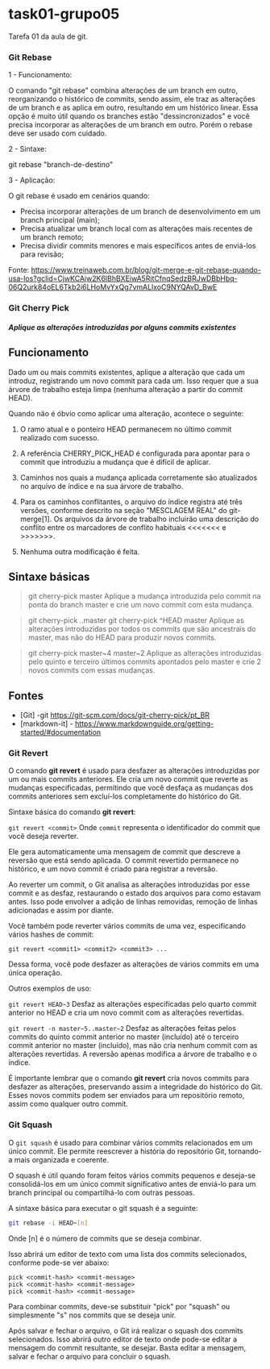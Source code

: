 # task01-grupo05

Tarefa 01 da aula de git.

### Git Rebase

1 - Funcionamento: 

O comando "git rebase" combina alterações de um branch em outro, reorganizando o histórico de commits, sendo assim, ele traz as alterações de um branch e as aplica em outro, resultando em um histórico linear. Essa opção é muito útil quando os branches estão "dessincronizados" e você precisa incorporar as alterações de um branch em outro. Porém o rebase deve ser usado com cuidado.

2 - Sintaxe: 

git rebase "branch-de-destino"

3 - Aplicação: 

O git rebase é usado em cenários quando:
- Precisa incorporar alterações de um branch de desenvolvimento em um branch principal (main);
- Precisa atualizar um branch local com as alterações mais recentes de um branch remoto;
- Precisa dividir commits menores e mais específicos antes de enviá-los para revisão;

Fonte: https://www.treinaweb.com.br/blog/git-merge-e-git-rebase-quando-usa-los?gclid=CjwKCAjw2K6lBhBXEiwA5RjtCfnqSedzBRJwDBbHbq-06Q2urk84oEL6Tkb2i6LHoMvYxQg7vmALlxoC9NYQAvD_BwE

### Git Cherry Pick
#### _Aplique as alterações introduzidas por alguns commits existentes_


## Funcionamento

Dado um ou mais commits existentes, aplique a alteração que cada um introduz, registrando um novo commit para cada um. Isso requer que a sua árvore de trabalho esteja limpa (nenhuma alteração a partir do commit HEAD).

Quando não é óbvio como aplicar uma alteração, acontece o seguinte:

1. O ramo atual e o ponteiro HEAD permanecem no último commit realizado com sucesso.

2. A referência CHERRY_PICK_HEAD é configurada para apontar para o commit que introduziu a mudança que é difícil de aplicar.

3. Caminhos nos quais a mudança aplicada corretamente são atualizados no arquivo de índice e na sua árvore de trabalho.

4. Para os caminhos conflitantes, o arquivo do índice registra até três versões, conforme descrito na seção "MESCLAGEM REAL" do git-merge[1]. Os arquivos da árvore de trabalho incluirão uma descrição do conflito entre os marcadores de conflito habituais <<<<<<< e >>>>>>>.

5. Nenhuma outra modificação é feita.


## Sintaxe básicas

> git cherry-pick master
Aplique a mudança introduzida pelo commit na ponta do branch master e crie um novo commit com esta mudança.

> git cherry-pick ..master
git cherry-pick ^HEAD master
Aplique as alterações introduzidas por todos os commits que são ancestrais do master, mas não do HEAD para produzir novos commits.

> git cherry-pick master~4 master~2
Aplique as alterações introduzidas pelo quinto e terceiro últimos commits apontados pelo master e crie 2 novos commits com essas mudanças.

## Fontes 

- [Git] -git <https://git-scm.com/docs/git-cherry-pick/pt_BR>
- [markdown-it] - <https://www.markdownguide.org/getting-started/#documentation>
### Git Revert

O comando **git revert** é usado para desfazer as alterações introduzidas por um ou mais commits anteriores. Ele cria um novo commit que reverte as mudanças especificadas, permitindo que você desfaça as mudanças dos commits anteriores sem excluí-los completamente do histórico do Git.

Sintaxe básica do comando **git revert**:

```git revert <commit>```
Onde ```commit``` representa o identificador do commit que você deseja reverter.

Ele gera automaticamente uma mensagem de commit que descreve a reversão que está sendo aplicada. O commit revertido permanece no histórico, e um novo commit é criado para registrar a reversão.

Ao reverter um commit, o Git analisa as alterações introduzidas por esse commit e as desfaz, restaurando o estado dos arquivos para como estavam antes. Isso pode envolver a adição de linhas removidas, remoção de linhas adicionadas e assim por diante.

Você também pode reverter vários commits de uma vez, especificando vários hashes de commit:

```git revert <commit1> <commit2> <commit3> ...```

Dessa forma, você pode desfazer as alterações de vários commits em uma única operação.

Outros exemplos de uso:

```git revert HEAD~3```
Desfaz as alterações especificadas pelo quarto commit anterior no HEAD e cria um novo commit com as alterações revertidas.

```git revert -n master~5..master~2```
Desfaz as alterações feitas pelos commits do quinto commit anterior no master (incluído) até o terceiro commit anterior no master (incluído), mas não cria nenhum commit com as alterações revertidas. A reversão apenas modifica a árvore de trabalho e o índice.

É importante lembrar que o comando **git revert** cria novos commits para desfazer as alterações, preservando assim a integridade do histórico do Git. Esses novos commits podem ser enviados para um repositório remoto, assim como qualquer outro commit.

### Git Squash

O `git squash` é usado para combinar vários commits relacionados em um único commit. Ele permite reescrever a história do repositório Git, tornando-a mais organizada e coerente.

O squash é útil quando foram feitos vários commits pequenos e deseja-se consolidá-los em um único commit significativo antes de enviá-lo para um branch principal ou compartilhá-lo com outras pessoas.

A sintaxe básica para executar o git squash é a seguinte:

```bash
git rebase -i HEAD~[n]
```

Onde [n] é o número de commits que se deseja combinar. 

Isso abrirá um editor de texto com uma lista dos commits selecionados, conforme pode-se ver abaixo:

```
pick <commit-hash> <commit-message>
pick <commit-hash> <commit-message>
pick <commit-hash> <commit-message>
```

Para combinar commits, deve-se substituir "pick" por "squash" ou simplesmente "s" nos commits que se deseja unir.

Após salvar e fechar o arquivo, o Git irá realizar o squash dos commits selecionados. Isso abrirá outro editor de texto onde pode-se editar a mensagem do commit resultante, se desejar. Basta editar a mensagem, salvar e fechar o arquivo para concluir o squash.


